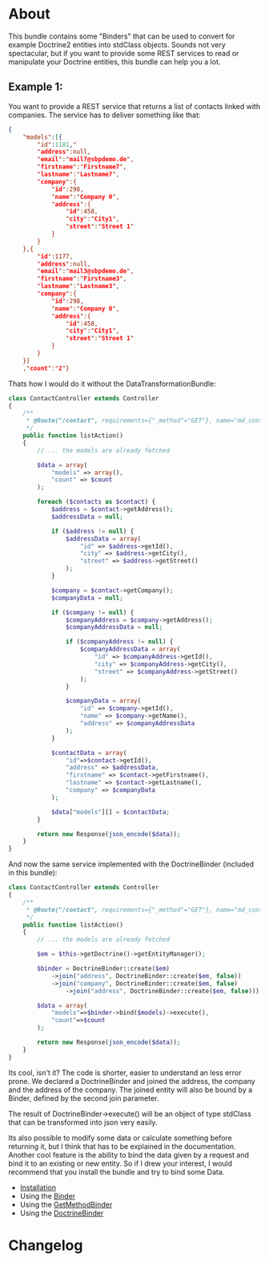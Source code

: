 About
=====

This bundle contains some "Binders" that can be used to convert for example Doctrine2 entities into stdClass objects.
Sounds not very spectacular, but if you want to provide some REST services to read or manipulate your Doctrine
entities, this bundle can help you a lot.

## Example 1:

You want to provide a REST service that returns a list of contacts linked with companies. The service has to deliver
something like that:

```json
{
    "models":[{
        "id":1181,"
        "address":null,
        "email":"mail7@sbpdemo.de",
        "firstname":"Firstname7",
        "lastname":"Lastname7",
        "company":{
            "id":298,
            "name":"Company 0",
            "address":{
                "id":458,
                "city":"City1",
                "street":"Street 1"
            }
        }
    },{
        "id":1177,
        "address":null,
        "email":"mail3@sbpdemo.de",
        "firstname":"Firstname3",
        "lastname":"Lastname3",
        "company":{
            "id":298,
            "name":"Company 0",
            "address":{
                "id":458,
                "city":"City1",
                "street":"Street 1"
            }
        }
    }]
    ,"count":"2"}
```

Thats how I would do it without the DataTransformationBundle:

```php
class ContactController extends Controller
{
    /**
     * @Route("/contact", requirements={"_method"="GET"}, name="md_contact_list")
     */
    public function listAction()
    {
        // ... the models are already fetched

        $data = array(
            "models" => array(),
            "count" => $count
        );

        foreach ($contacts as $contact) {
            $address = $contact->getAddress();
            $addressData = null;

            if ($address != null) {
                $addressData = array(
                    "id" => $address->getId(),
                    "city" => $address->getCity(),
                    "street" => $address->getStreet()
                );
            }

            $company = $contact->getCompany();
            $companyData = null;

            if ($company != null) {
                $companyAddress = $company->getAddress();
                $companyAddressData = null;

                if ($companyAddress != null) {
                    $companyAddressData = array(
                        "id" => $companyAddress->getId(),
                        "city" => $companyAddress->getCity(),
                        "street" => $companyAddress->getStreet()
                    );
                }

                $companyData = array(
                    "id" => $company->getId(),
                    "name" => $company->getName(),
                    "address" => $companyAddressData
                );
            }

            $contactData = array(
                "id"=>$contact->getId(),
                "address" => $addressData,
                "firstname" => $contact->getFirstname(),
                "lastname" => $contact->getLastname(),
                "company" => $companyData
            );

            $data["models"][] = $contactData;
        }

        return new Response(json_encode($data));
    }
}
```

And now the same service implemented with the DoctrineBinder (included in this bundle):

```php
class ContactController extends Controller
{
    /**
     * @Route("/contact", requirements={"_method"="GET"}, name="md_contact_list")
     */
    public function listAction()
    {
        // ... the models are already fetched

        $em = $this->getDoctrine()->getEntityManager();

        $binder = DoctrineBinder::create($em)
            ->join("address", DoctrineBinder::create($em, false))
            ->join("company", DoctrineBinder::create($em, false)
                ->join("address", DoctrineBinder::create($em, false)));

        $data = array(
            "models"=>$binder->bind($models)->execute(),
            "count"=>$count
        );

        return new Response(json_encode($data));
    }
}
```

Its cool, isn't it? The code is shorter, easier to understand an less error prone. We declared
a DoctrineBinder and joined the address, the company and the address of the company.
The joined entity will also be bound by a Binder, defined by the second join parameter.

The result of DoctrineBinder->execute() will be an object of type stdClass that can be transformed into
json very easily.

Its also possible to modify some data or calculate something before returning it, but I think that has to be explained
in the documentation. Another cool feature is the ability to bind the data given by a request and
bind it to an existing or new entity. So if I drew your interest, I would recommend that you install the
bundle and try to bind some Data.

- [Installation](tree/master/Resources/doc/installation.md)
- Using the [Binder](tree/master/Resources/doc/installation.md)
- Using the [GetMethodBinder](tree/master/Resources/doc/get_method_binder.md)
- Using the [DoctrineBinder](tree/master/Resources/doc/doctrine_binder.md)

Changelog
=========

